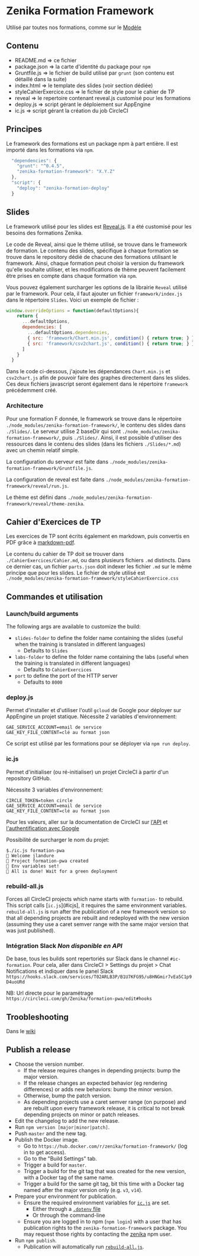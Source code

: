# Zenika Formation Framework

Utilisé par toutes nos formations, comme sur le [Modèle](https://github.com/Zenika/Formation--Modele)

## Contenu

- README.md => ce fichier
- package.json => la carte d'identité du package pour `npm`
- Gruntfile.js => le fichier de build utilisé par `grunt` (son contenu est détaillé dans la suite)
- index.html => le template des slides (voir section dédiée)
- styleCahierExercice.css => le fichier de style pour le cahier de TP
- reveal => le repertoire contenant reveal.js customisé pour les formations
- deploy.js => script gérant le déploiement sur AppEngine
- ic.js => script gérant la création du job CircleCI

## Principes

Le framework des formations est un package npm à part entière. Il est importé dans les formations via `npm`.
```javascript
  "dependencies": {
    "grunt": "^0.4.5",
    "zenika-formation-framework": "X.Y.Z"
  },
  "script": {
    "deploy": "zenika-formation-deploy"
  }
```

## Slides

Le framework utilisé pour les slides est [Reveal.js](https://github.com/hakimel/reveal.js).
 Il a été customisé pour les besoins des formations Zenika.

Le code de Reveal, ainsi que le thème utilisé, se trouve dans le framework de formation. Le contenu des slides, spécifique à chaque formation se trouve dans le repository dédié de chacune des formations utilisant le framework. Ainsi, chaque formation peut choisir la version du framework qu'elle souhaite utiliser, et les modifications de thème peuvent facilement être prises en compte dans chaque formation via `npm`.

Vous pouvez également surcharger les options de la librairie `Reveal` utilisé par le framework. Pour cela, il faut ajouter un fichier `framework/index.js` dans le répertoire `Slides`. Voici un exemple de fichier : 

```javascript
window.overrideOptions = function(defaultOptions){
    return {
      ...defaultOptions,
      dependencies: [
        ...defaultOptions.dependencies,
        { src: 'framework/Chart.min.js', condition() { return true; } },
        { src: 'framework/csv2chart.js', condition() { return true; } },
      ]
    }
  }
```

Dans le code ci-dessous, j'ajoute les dépendances `Chart.min.js` et `csv2chart.js` afin de pouvoir faire des graphes directement dans les slides. Ces deux fichiers javascript seront également dans le répertoire `framework` précédemment créé. 


### Architecture

Pour une formation F donnée, 
le framework se trouve dans le répertoire `./node_modules/zenika-formation-framework/`, le contenu des slides dans `./Slides/`. 
Le serveur utilise 2 baseDir qui sont `./node_modules/zenika-formation-framework/`, puis `./Slides/`.
Ainsi, il est possible d'utiliser des ressources dans le contenu des slides (dans les fichiers `./Slides/*.md`) avec un chemin relatif simple.

La configuration du serveur est faite dans `./node_modules/zenika-formation-framework/Gruntfile.js`.

La configuration de reveal est faite dans `./node_modules/zenika-formation-framework/reveal/run.js`.

Le thème est défini dans `./node_modules/zenika-formation-framework/reveal/theme-zenika`.

## Cahier d'Exercices de TP

Les exercices de TP sont écrits également en markdown, puis convertis en PDF grâce à [markdown-pdf](https://github.com/alanshaw/markdown-pdf).

Le contenu du cahier de TP doit se trouver dans `./CahierExercices/Cahier.md`, ou dans plusieurs fichiers `.md` distincts. Dans ce dernier cas, un fichier `parts.json` doit indexer les fichier `.md` sur le même principe que pour les slides.
Le fichier de style utilisé est `./node_modules/zenika-formation-framework/styleCahierExercice.css`

## Commandes et utilisation

### Launch/build arguments

The following args are available to customize the build:
- `slides-folder` to define the folder name containing the slides (useful when the training is translated in different languages)
  - Defaults to `Slides`
- `labs-folder` to define the folder name containing the labs (useful when the training is translated in different languages)
  - Defaults to `CahierExercices`
- `port` to define the port of the HTTP server
  - Defaults to `8000`

### deploy.js

Permet d'installer et d'utiliser l'outil `gcloud` de Google pour déployer sur AppEngine un projet statique.
Nécessite 2 variables d'environnement:
```
GAE_SERVICE_ACCOUNT=email de service
GAE_KEY_FILE_CONTENT=clé au format json
```

Ce script est utilisé par les formations pour se déployer via `npm run deploy`.

### ic.js

Permet d'initialiser (ou ré-initialiser) un projet CircleCI à partir d'un repository GitHub.

Nécessite 3 variables d'environnement:
```
CIRCLE_TOKEN=token circle
GAE_SERVICE_ACCOUNT=email de service
GAE_KEY_FILE_CONTENT=clé au format json
```
Pour les valeurs, aller sur la documentation de CircleCI sur [l'API](https://circleci.com/docs/api/#getting-started) et [l'authentification avec Google](https://circleci.com/docs/google-auth/)

Possibilité de surcharger le nom du projet:
```
$./ic.js formation-pwa
👷 Welcome jlandure
🚧 Project formation-pwa created
🔧 Env variables set!
💚 All is done! Wait for a green deployment
```

### rebuild-all.js

Forces all CircleCI projects which name starts with `formation-` to rebuild. This script calls [`ic.js`](#icjs], it requires the same environment variables. `rebuild-all.js` is run after the publication of a new framework version so that all depending projects are rebuilt and redeployed with the new version (assuming they use a caret semver range with the same major version that was just published).

### Intégration Slack _Non disponible en API_

De base, tous les builds sont repertoriés sur Slack dans le channel `#ic-formation`.
Pour cela, aller dans CircleCI > Settings du projet > Chat Notifications et indiquer dans le panel Slack `https://hooks.slack.com/services/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`

NB: Url directe pour le paramétrage `https://circleci.com/gh/Zenika/formation-pwa/edit#hooks`
  
## Troobleshooting

Dans le [wiki](https://github.com/Zenika/zenika-formation-framework/wiki/Troubleshooting)

## Publish a release

- Choose the version number.
  - If the release requires changes in depending projects: bump the major version.
  - If the release changes an expected behavior (eg rendering differences) or adds new behaviors: bump the minor version.
  - Otherwise, bump the patch version.
  - As depending projects use a caret semver range (on purpose) and are rebuilt upon every framework release, it is critical to not break depending projects on minor or patch releases.
- Edit the changelog to add the new release.
- Run `npm version [major|minor|patch]`.
- Push `master` and the new tag.
- Publish the Docker image.
  - Go to `https://hub.docker.com/r/zenika/formation-framework/` (log in to get access).
  - Go to the "Build Settings" tab.
  - Trigger a build for `master`.
  - Trigger a build for the git tag that was created for the new version, with a Docker tag of the same name.
  - Trigger a build for the same git tag, bit this time with a Docker tag named after the major version only (e.g. `v3`, `v14`).
- Prepare your environment for publication.
  - Ensure the required environment variables for [`ic.js`](#icjs) are set.
    - Either through a [`.dotenv` file](https://www.npmjs.com/package/dotenv)
    - Or through the command-line
  - Ensure you are logged in to npm (`npm login`) with a user that has publication rights to the `zenika-formation-framework` package. You may request those rights by contacting the [zenika](https://www.npmjs.com/~zenika) npm user.
- Run `npm publish`.
  - Publication will automatically run [`rebuild-all.js`](#rebuild-alljs).

